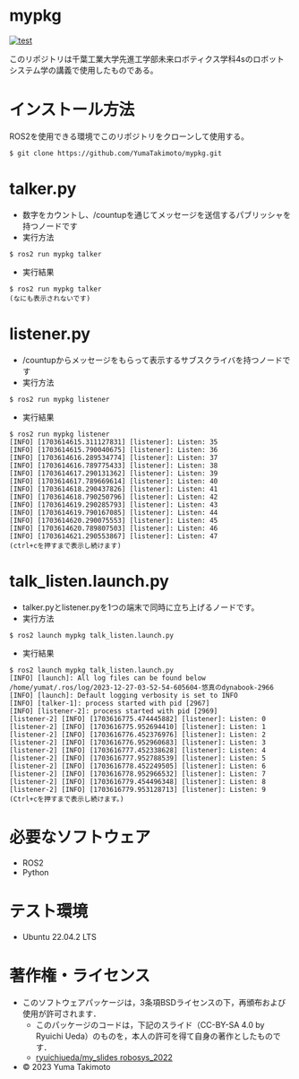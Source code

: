 # mypkg
[![test](https://github.com/YumaTakimoto/mypkg/actions/workflows/test.yml/badge.svg)](https://github.com/YumaTakimoto/mypkg/actions/workflows/test.yml)

このリポジトリは千葉工業大学先進工学部未来ロボティクス学科4sのロボットシステム学の講義で使用したものである。

# インストール方法
ROS2を使用できる環境でこのリポジトリをクローンして使用する。  

```
$ git clone https://github.com/YumaTakimoto/mypkg.git
```

# talker.py
* 数字をカウントし、/countupを通じてメッセージを送信するパブリッシャを持つノードです
* 実行方法
```
$ ros2 run mypkg talker
```
* 実行結果
```
$ ros2 run mypkg talker
(なにも表示されないです)
```

# listener.py
* /countupからメッセージをもらって表示するサブスクライバを持つノードです
* 実行方法
```
$ ros2 run mypkg listener
```
* 実行結果
```
$ ros2 run mypkg listener
[INFO] [1703614615.311127831] [listener]: Listen: 35
[INFO] [1703614615.790040675] [listener]: Listen: 36
[INFO] [1703614616.289534774] [listener]: Listen: 37
[INFO] [1703614616.789775433] [listener]: Listen: 38
[INFO] [1703614617.290131362] [listener]: Listen: 39
[INFO] [1703614617.789669614] [listener]: Listen: 40
[INFO] [1703614618.290437826] [listener]: Listen: 41
[INFO] [1703614618.790250796] [listener]: Listen: 42
[INFO] [1703614619.290285793] [listener]: Listen: 43
[INFO] [1703614619.790167085] [listener]: Listen: 44
[INFO] [1703614620.290075553] [listener]: Listen: 45
[INFO] [1703614620.789807503] [listener]: Listen: 46
[INFO] [1703614621.290553867] [listener]: Listen: 47
(ctrl+cを押すまで表示し続けます)
```

# talk_listen.launch.py
* talker.pyとlistener.pyを1つの端末で同時に立ち上げるノードです。
* 実行方法
```
$ ros2 launch mypkg talk_listen.launch.py
```
* 実行結果
```
$ ros2 launch mypkg talk_listen.launch.py
[INFO] [launch]: All log files can be found below /home/yumat/.ros/log/2023-12-27-03-52-54-605604-悠真のdynabook-2966
[INFO] [launch]: Default logging verbosity is set to INFO
[INFO] [talker-1]: process started with pid [2967]
[INFO] [listener-2]: process started with pid [2969]
[listener-2] [INFO] [1703616775.474445882] [listener]: Listen: 0
[listener-2] [INFO] [1703616775.952694410] [listener]: Listen: 1
[listener-2] [INFO] [1703616776.452376976] [listener]: Listen: 2
[listener-2] [INFO] [1703616776.952960683] [listener]: Listen: 3
[listener-2] [INFO] [1703616777.452338628] [listener]: Listen: 4
[listener-2] [INFO] [1703616777.952788539] [listener]: Listen: 5
[listener-2] [INFO] [1703616778.452249505] [listener]: Listen: 6
[listener-2] [INFO] [1703616778.952966532] [listener]: Listen: 7
[listener-2] [INFO] [1703616779.454496348] [listener]: Listen: 8
[listener-2] [INFO] [1703616779.953128713] [listener]: Listen: 9
(Ctrl+cを押すまで表示し続けます。)
```

# 必要なソフトウェア
* ROS2  
* Python
 
# テスト環境
* Ubuntu 22.04.2 LTS

# 著作権・ライセンス
* このソフトウェアパッケージは，3条項BSDライセンスの下，再頒布および使用が許可されます． 
  * このパッケージのコードは，下記のスライド（CC-BY-SA 4.0 by Ryuichi Ueda）のものを，本人の許可を得て自身の著作としたものです．
  * [ryuichiueda/my_slides robosys_2022](https://github.com/ryuichiueda/my_slides/tree/master/robosys_2022)
* © 2023 Yuma Takimoto
